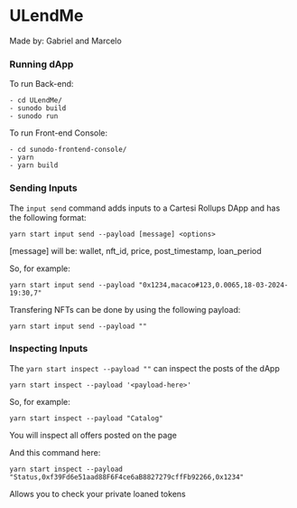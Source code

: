 # ULendMe

Made by: Gabriel and Marcelo


### Running dApp

To run Back-end:

```shell
- cd ULendMe/
- sunodo build
- sunodo run
```

To run Front-end Console:

```shell
- cd sunodo-frontend-console/
- yarn
- yarn build
```

### Sending Inputs

The `input send` command adds inputs to a Cartesi Rollups DApp and has the following format:

```shell
yarn start input send --payload [message] <options>
```

[message] will be: wallet, nft_id, price, post_timestamp, loan_period

So, for example:
```shell
yarn start input send --payload "0x1234,macaco#123,0.0065,18-03-2024-19:30,7"
```

Transfering NFTs can be done by using the following payload:
```shell
yarn start input send --payload ""
```




### Inspecting Inputs

The `yarn start inspect --payload ""` can inspect the posts of the dApp

```shell
yarn start inspect --payload '<payload-here>'
```

So, for example:
```shell
yarn start inspect --payload "Catalog"
```
You will inspect all offers posted on the page


And this command here:
```shell
yarn start inspect --payload "Status,0xf39Fd6e51aad88F6F4ce6aB8827279cffFb92266,0x1234"
```
Allows you to check your private loaned tokens
